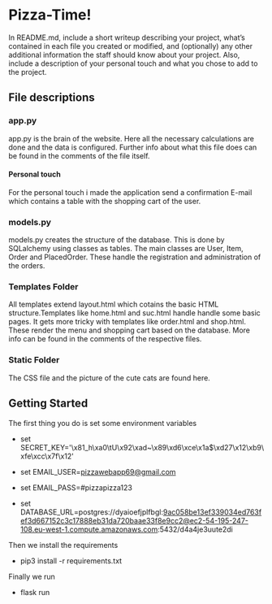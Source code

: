 # Pizza-Time!

In README.md, include a short writeup describing your project, what’s contained in each file you created or modified, and (optionally) any other additional information the staff should know about your project. Also, include a description of your personal touch and what you chose to add to the project.

## File descriptions

### app.py

app.py is the brain of the website. Here all the necessary calculations are done and the data is configured. Further info about what this file does can be found in the comments of the file itself.

#### Personal touch
For the personal touch i made the application send a confirmation E-mail which contains a table with the shopping cart of the user.

### models.py

models.py creates the structure of the database. This is done by SQLalchemy using classes as tables. The main classes are User, Item, Order and PlacedOrder. These handle the registration and administration of the orders.

### Templates Folder

All templates extend layout.html which cotains the basic HTML structure.Templates like home.html and suc.html handle handle some basic pages. It gets more tricky with templates like order.html and shop.html. These render the menu and shopping cart based on the database. More info can be found in the comments of the respective files.

### Static Folder

The CSS file and the picture of the cute cats are found here.

## Getting Started


The first thing you do is set some environment variables

- set SECRET_KEY='\x81_h\xa0\tU\x92\xad~\x89\xd6\xce\x1a$\xd27\x12\xb9\xfe\xcc\x7f\x12'

- set EMAIL_USER=pizzawebapp69@gmail.com

- set EMAIL_PASS=#pizzapizza123

- set DATABASE_URL=postgres://dyaioefjplfbgl:9ac058be13ef339034ed763fef3d667152c3c17888eb31da720baae33f8e9cc2@ec2-54-195-247-108.eu-west-1.compute.amazonaws.com:5432/d4a4je3uute2di

Then we install the requirements

- pip3 install -r requirements.txt

Finally we run

- flask run